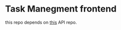 # Task Manegment frontend

this repo depends on [this](https://github.com/EdroVolt/task-manegment-api) API repo.

